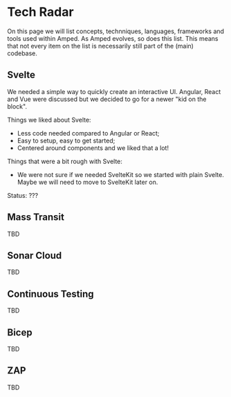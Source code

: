 # Tech Radar

On this page we will list concepts, technniques, languages, frameworks and tools used within Amped. As Amped evolves, so does this list. This means that not every item on the list is necessarily still part of the (main) codebase. 

## Svelte

We needed a simple way to quickly create an interactive UI. Angular, React and Vue were discussed but we decided to go for a newer "kid on the block". 

Things we liked about Svelte:

- Less code needed compared to Angular or React;
- Easy to setup, easy to get started;
- Centered around components and we liked that a lot!

Things that were a bit rough with Svelte:

- We were not sure if we needed SvelteKit so we started with plain Svelte. Maybe we will need to move to SvelteKit later on.

Status:
???

## Mass Transit

TBD

## Sonar Cloud

TBD

## Continuous Testing

TBD

## Bicep

TBD

## ZAP

TBD
